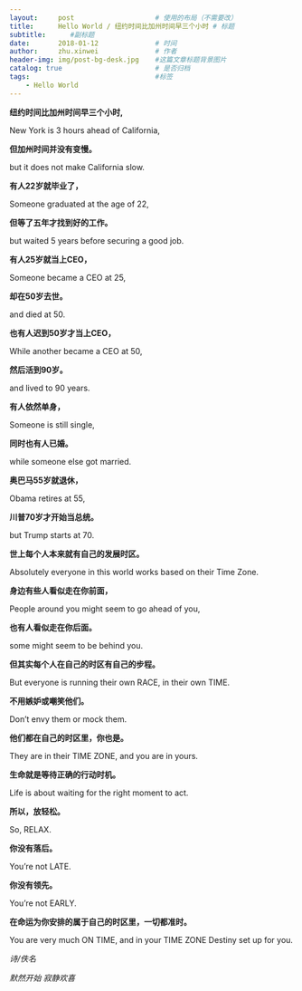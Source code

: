 ```yaml
---
layout:     post   				    # 使用的布局（不需要改）
title:      Hello World / 纽约时间比加州时间早三个小时 # 标题 
subtitle:      #副标题
date:       2018-01-12 				# 时间
author:     zhu.xinwei 		    	# 作者
header-img: img/post-bg-desk.jpg 	#这篇文章标题背景图片
catalog: true 						# 是否归档
tags:								#标签
    - Hello World
---
```



**纽约时间比加州时间早三个小时,**

New York is 3 hours ahead of California,

**但加州时间并没有变慢。** 

but it does not make California slow.

**有人22岁就毕业了，**  

Someone graduated at the age of 22,

**但等了五年才找到好的工作。**

but waited 5 years before securing a good job.

**有人25岁就当上CEO，**

Someone became a CEO at 25,

**却在50岁去世。**  

and died at 50.

**也有人迟到50岁才当上CEO，**  

While another became a CEO at 50,

**然后活到90岁。** 

and lived to 90 years.

**有人依然单身，**  

Someone is still single,

**同时也有人已婚。**  

while someone else got married.

**奥巴马55岁就退休，**  

Obama retires at 55,

**川普70岁才开始当总统。**  

but Trump starts at 70.

**世上每个人本来就有自己的发展时区。**  

Absolutely everyone in this world works based on their Time Zone.

**身边有些人看似走在你前面，**  

People around you might seem to go ahead of you,

**也有人看似走在你后面。**  

some might seem to be behind you.

**但其实每个人在自己的时区有自己的步程。**  

But everyone is running their own RACE, in their own TIME.

**不用嫉妒或嘲笑他们。**  

Don’t envy them or mock them.

**他们都在自己的时区里，你也是。**  

They are in their TIME ZONE, and you are in yours.

**生命就是等待正确的行动时机。**  

Life is about waiting for the right moment to act.

**所以，放轻松。**  

So, RELAX.

**你没有落后。**  

You’re not LATE.

**你没有领先。**  

You’re not EARLY.

**在命运为你安排的属于自己的时区里，一切都准时。**  

You are very much ON TIME, and in your TIME ZONE Destiny set up for you.


*诗/佚名*


*默然开始 寂静欢喜*